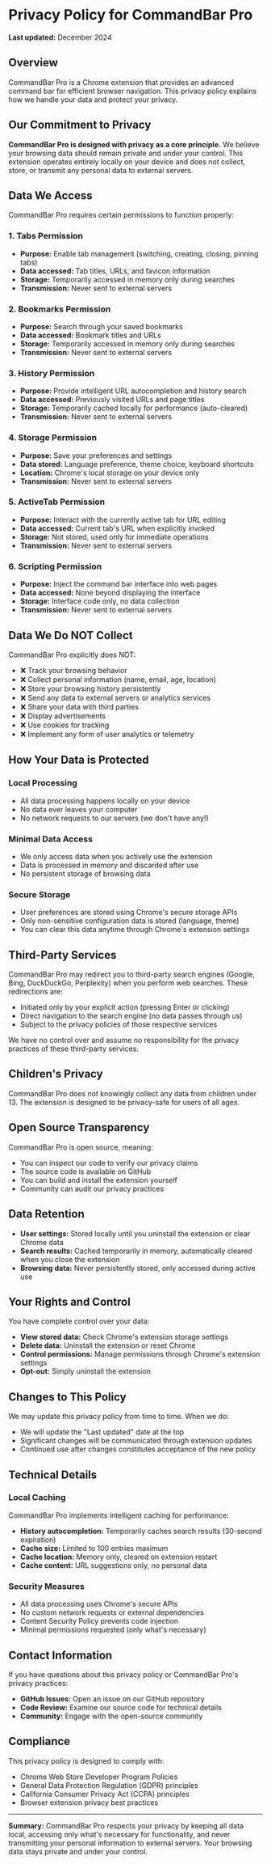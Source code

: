 # Privacy Policy for CommandBar Pro

**Last updated:** December 2024

## Overview

CommandBar Pro is a Chrome extension that provides an advanced command bar for efficient browser navigation. This privacy policy explains how we handle your data and protect your privacy.

## Our Commitment to Privacy

**CommandBar Pro is designed with privacy as a core principle.** We believe your browsing data should remain private and under your control. This extension operates entirely locally on your device and does not collect, store, or transmit any personal data to external servers.

## Data We Access

CommandBar Pro requires certain permissions to function properly:

### 1. Tabs Permission
- **Purpose:** Enable tab management (switching, creating, closing, pinning tabs)
- **Data accessed:** Tab titles, URLs, and favicon information
- **Storage:** Temporarily accessed in memory only during searches
- **Transmission:** Never sent to external servers

### 2. Bookmarks Permission
- **Purpose:** Search through your saved bookmarks
- **Data accessed:** Bookmark titles and URLs
- **Storage:** Temporarily accessed in memory only during searches
- **Transmission:** Never sent to external servers

### 3. History Permission
- **Purpose:** Provide intelligent URL autocompletion and history search
- **Data accessed:** Previously visited URLs and page titles
- **Storage:** Temporarily cached locally for performance (auto-cleared)
- **Transmission:** Never sent to external servers

### 4. Storage Permission
- **Purpose:** Save your preferences and settings
- **Data stored:** Language preference, theme choice, keyboard shortcuts
- **Location:** Chrome's local storage on your device only
- **Transmission:** Never sent to external servers

### 5. ActiveTab Permission
- **Purpose:** Interact with the currently active tab for URL editing
- **Data accessed:** Current tab's URL when explicitly invoked
- **Storage:** Not stored, used only for immediate operations
- **Transmission:** Never sent to external servers

### 6. Scripting Permission
- **Purpose:** Inject the command bar interface into web pages
- **Data accessed:** None beyond displaying the interface
- **Storage:** Interface code only, no data collection
- **Transmission:** Never sent to external servers

## Data We Do NOT Collect

CommandBar Pro explicitly does NOT:

- ❌ Track your browsing behavior
- ❌ Collect personal information (name, email, age, location)
- ❌ Store your browsing history persistently
- ❌ Send any data to external servers or analytics services
- ❌ Share your data with third parties
- ❌ Display advertisements
- ❌ Use cookies for tracking
- ❌ Implement any form of user analytics or telemetry

## How Your Data is Protected

### Local Processing
- All data processing happens locally on your device
- No data ever leaves your computer
- No network requests to our servers (we don't have any!)

### Minimal Data Access
- We only access data when you actively use the extension
- Data is processed in memory and discarded after use
- No persistent storage of browsing data

### Secure Storage
- User preferences are stored using Chrome's secure storage APIs
- Only non-sensitive configuration data is stored (language, theme)
- You can clear this data anytime through Chrome's extension settings

## Third-Party Services

CommandBar Pro may redirect you to third-party search engines (Google, Bing, DuckDuckGo, Perplexity) when you perform web searches. These redirections are:

- Initiated only by your explicit action (pressing Enter or clicking)
- Direct navigation to the search engine (no data passes through us)
- Subject to the privacy policies of those respective services

We have no control over and assume no responsibility for the privacy practices of these third-party services.

## Children's Privacy

CommandBar Pro does not knowingly collect any data from children under 13. The extension is designed to be privacy-safe for users of all ages.

## Open Source Transparency

CommandBar Pro is open source, meaning:

- You can inspect our code to verify our privacy claims
- The source code is available on GitHub
- You can build and install the extension yourself
- Community can audit our privacy practices

## Data Retention

- **User settings:** Stored locally until you uninstall the extension or clear Chrome data
- **Search results:** Cached temporarily in memory, automatically cleared when you close the extension
- **Browsing data:** Never persistently stored, only accessed during active use

## Your Rights and Control

You have complete control over your data:

- **View stored data:** Check Chrome's extension storage settings
- **Delete data:** Uninstall the extension or reset Chrome
- **Control permissions:** Manage permissions through Chrome's extension settings
- **Opt-out:** Simply uninstall the extension

## Changes to This Policy

We may update this privacy policy from time to time. When we do:

- We will update the "Last updated" date at the top
- Significant changes will be communicated through extension updates
- Continued use after changes constitutes acceptance of the new policy

## Technical Details

### Local Caching
CommandBar Pro implements intelligent caching for performance:
- **History autocompletion:** Temporarily caches search results (30-second expiration)
- **Cache size:** Limited to 100 entries maximum
- **Cache location:** Memory only, cleared on extension restart
- **Cache content:** URL suggestions only, no personal data

### Security Measures
- All data processing uses Chrome's secure APIs
- No custom network requests or external dependencies
- Content Security Policy prevents code injection
- Minimal permissions requested (only what's necessary)

## Contact Information

If you have questions about this privacy policy or CommandBar Pro's privacy practices:

- **GitHub Issues:** Open an issue on our GitHub repository
- **Code Review:** Examine our source code for technical details
- **Community:** Engage with the open-source community

## Compliance

This privacy policy is designed to comply with:
- Chrome Web Store Developer Program Policies
- General Data Protection Regulation (GDPR) principles
- California Consumer Privacy Act (CCPA) principles
- Browser extension privacy best practices

---

**Summary:** CommandBar Pro respects your privacy by keeping all data local, accessing only what's necessary for functionality, and never transmitting your personal information to external servers. Your browsing data stays private and under your control. 
